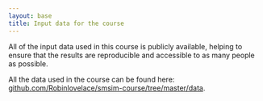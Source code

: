 ```yaml
---
layout: base
title: Input data for the course
---
```




All of the input data used in this course is publicly available,
helping to ensure that the results are reproducible and accessible to
as many people as possible.

All the data used in the course can be found here:
[github.com/Robinlovelace/smsim-course/tree/master/data](https://github.com/Robinlovelace/smsim-course/tree/master/data).
